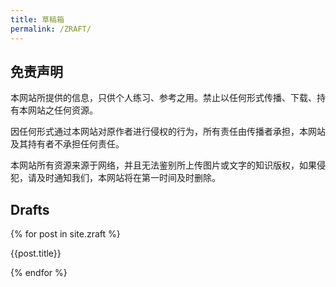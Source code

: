 ```yaml
---
title: 草稿箱
permalink: /ZRAFT/
---
```


## 免责声明

本网站所提供的信息，只供个人练习、参考之用。禁止以任何形式传播、下载、持有本网站之任何资源。

因任何形式通过本网站对原作者进行侵权的行为，所有责任由传播者承担，本网站及其持有者不承担任何责任。

本网站所有资源来源于网络，并且无法鉴别所上传图片或文字的知识版权，如果侵犯，请及时通知我们，本网站将在第一时间及时删除。

## Drafts
{% for post in site.zraft %}
<p>
    <a class="a_title" style="text-decoration: none" href="{{site.url}}{{post.url}}">{{post.title}}</a>
</p>
{% endfor %} 